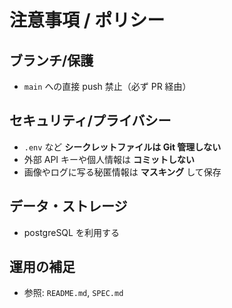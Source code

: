 # 注意事項 / ポリシー

## ブランチ/保護

- `main` への直接 push 禁止（必ず PR 経由）

## セキュリティ/プライバシー

- `.env` など **シークレットファイルは Git 管理しない**
- 外部 API キーや個人情報は **コミットしない**
- 画像やログに写る秘匿情報は **マスキング** して保存

## データ・ストレージ

- postgreSQL を利用する

## 運用の補足

- 参照: `README.md`, `SPEC.md`
